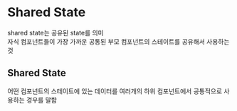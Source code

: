 # Shared State
shared state는 공유된 state를 의미<br>
자식 컴포넌트들이 가장 가까운 공통된 부모 컴포넌트의 스테이트를 공유해서 사용하는 것

## Shared State
어떤 컴포넌트의 스테이트에 있는 데이터를 여러개의 하위 컴포넌트에서 공통적으로 사용하는 경우를 말함